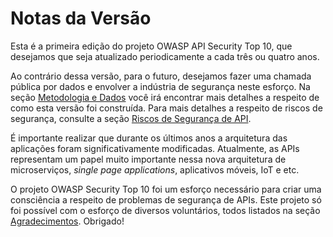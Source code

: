 Notas da Versão
===============

Esta é a primeira edição do projeto OWASP API Security Top 10, que desejamos que seja atualizado periodicamente a cada três ou quatro anos.

Ao contrário dessa versão, para o futuro, desejamos fazer uma chamada pública por dados e envolver a indústria de segurança neste esforço. Na seção [Metodologia e Dados][1] você irá encontrar mais detalhes a respeito de como esta versão foi construída. Para mais detalhes a respeito de riscos de segurança, consulte a seção [Riscos de Segurança de API][2].

É importante realizar que durante os últimos anos a arquitetura das aplicações foram significativamente modificadas. Atualmente, as APIs representam um papel muito importante nessa nova arquitetura de microserviços, *single page applications*, aplicativos móveis, IoT e etc.

O projeto OWASP Security Top 10 foi um esforço necessário para criar uma consciência a respeito de problemas de segurança de APIs. Este projeto só foi possível com o esforço de diversos voluntários, todos listados na seção [Agradecimentos][3]. Obrigado!

[1]: ./0xd0-about-data.md
[2]: ./0x10-api-security-risks.md
[3]: ./0xd1-acknowledgments.md
